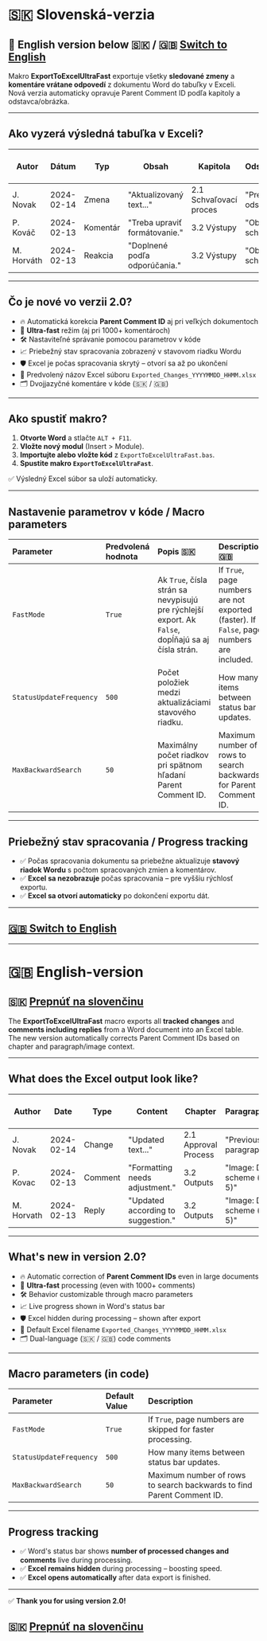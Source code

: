 # **🇸🇰 Slovenská-verzia**

## 🏴 English version below 🇸🇰 / 🇬🇧 **[Switch to English](#english-version)**

Makro **ExportToExcelUltraFast** exportuje všetky **sledované zmeny** a **komentáre vrátane odpovedí** z dokumentu Word do tabuľky v Exceli.  
Nová verzia automaticky opravuje Parent Comment ID podľa kapitoly a odstavca/obrázka.

---

## **Ako vyzerá výsledná tabuľka v Exceli?**

| **Autor**  | **Dátum**  | **Typ**    | **Obsah**                  | **Kapitola**                     | **Odstavec/Obrázok**     | **Strana** | **Comment ID** | **Parent Comment ID** |
|------------|------------|------------|-----------------------------|----------------------------------|--------------------------|------------|----------------|------------------------|
| J. Novak   | 2024-02-14 | Zmena      | "Aktualizovaný text..."     | 2.1 Schvaľovací proces           | "Predošlý text v odstavci..." | 5 |   |   |
| P. Kováč   | 2024-02-13 | Komentár   | "Treba upraviť formátovanie." | 3.2 Výstupy                    | "Obrázok: Diagram schémy (strana 5)" | 8 | 5 |   |
| M. Horváth | 2024-02-13 | Reakcia    | "Doplnené podľa odporúčania." | 3.2 Výstupy                   | "Obrázok: Diagram schémy (strana 5)" | 8 | 6 | 5 |

---

## **Čo je nové vo verzii 2.0?**

- 🔥 Automatická korekcia **Parent Comment ID** aj pri veľkých dokumentoch
- 🚀 **Ultra-fast** režim (aj pri 1000+ komentároch)
- 🛠 Nastaviteľné správanie pomocou parametrov v kóde
- 📈 Priebežný stav spracovania zobrazený v stavovom riadku Wordu
- 🛡 Excel je počas spracovania skrytý – otvorí sa až po ukončení
- 💾 Predvolený názov Excel súboru `Exported_Changes_YYYYMMDD_HHMM.xlsx`
- 🗂 Dvojjazyčné komentáre v kóde (🇸🇰 / 🇬🇧)

---

## **Ako spustiť makro?**

1. **Otvorte Word** a stlačte `ALT + F11`.
2. **Vložte nový modul** (Insert > Module).
3. **Importujte alebo vložte kód** z `ExportToExcelUltraFast.bas`.
4. **Spustite makro `ExportToExcelUltraFast`**.

✅ Výsledný Excel súbor sa uloží automaticky.

---

## **Nastavenie parametrov v kóde / Macro parameters**

| Parameter | Predvolená hodnota | Popis 🇸🇰 | Description 🇬🇧 |
|:----------|:--------------------|:---------|:---------------|
| `FastMode` | `True` | Ak `True`, čísla strán sa nevypisujú pre rýchlejší export. Ak `False`, dopĺňajú sa aj čísla strán. | If `True`, page numbers are not exported (faster). If `False`, page numbers are included. |
| `StatusUpdateFrequency` | `500` | Počet položiek medzi aktualizáciami stavového riadku. | How many items between status bar updates. |
| `MaxBackwardSearch` | `50` | Maximálny počet riadkov pri spätnom hľadaní Parent Comment ID. | Maximum number of rows to search backwards for Parent Comment ID. |

---

## **Priebežný stav spracovania / Progress tracking**

- ✅ Počas spracovania dokumentu sa priebežne aktualizuje **stavový riadok Wordu** s počtom spracovaných zmien a komentárov.
- ✅ **Excel sa nezobrazuje** počas spracovania – pre vyššiu rýchlosť exportu.
- ✅ **Excel sa otvorí automaticky** po dokončení exportu dát.

---

## **[🇬🇧 Switch to English](#english-version)**

---

# **🇬🇧 English-version**

## 🇸🇰 **[Prepnúť na slovenčinu](#Slovenská-verzia)**

The **ExportToExcelUltraFast** macro exports all **tracked changes** and **comments including replies** from a Word document into an Excel table.  
The new version automatically corrects Parent Comment IDs based on chapter and paragraph/image context.

---

## **What does the Excel output look like?**

| **Author** | **Date**    | **Type**  | **Content**                | **Chapter**                   | **Paragraph/Image**        | **Page** | **Comment ID** | **Parent Comment ID** |
|------------|-------------|-----------|-----------------------------|--------------------------------|-----------------------------|----------|----------------|------------------------|
| J. Novak   | 2024-02-14  | Change    | "Updated text..."           | 2.1 Approval Process           | "Previous paragraph text..." | 5        |                |                        |
| P. Kovac   | 2024-02-13  | Comment   | "Formatting needs adjustment." | 3.2 Outputs                  | "Image: Diagram scheme (page 5)" | 8    | 5              |                        |
| M. Horvath | 2024-02-13  | Reply     | "Updated according to suggestion." | 3.2 Outputs             | "Image: Diagram scheme (page 5)" | 8    | 6              | 5                      |

---

## **What's new in version 2.0?**

- 🔥 Automatic correction of **Parent Comment IDs** even in large documents
- 🚀 **Ultra-fast** processing (even with 1000+ comments)
- 🛠 Behavior customizable through macro parameters
- 📈 Live progress shown in Word's status bar
- 🛡 Excel hidden during processing – shown after export
- 💾 Default Excel filename `Exported_Changes_YYYYMMDD_HHMM.xlsx`
- 🗂 Dual-language (🇸🇰 / 🇬🇧) code comments

---

## **Macro parameters (in code)**

| Parameter | Default Value | Description |
|:----------|:---------------|:------------|
| `FastMode` | `True` | If `True`, page numbers are skipped for faster processing. |
| `StatusUpdateFrequency` | `500` | How many items between status bar updates. |
| `MaxBackwardSearch` | `50` | Maximum number of rows to search backwards to find Parent Comment ID. |

---

## **Progress tracking**

- ✅ Word's status bar shows **number of processed changes and comments** live during processing.
- ✅ **Excel remains hidden** during processing – boosting speed.
- ✅ **Excel opens automatically** after data export is finished.

---

✅ **Thank you for using version 2.0!**

## 🇸🇰 **[Prepnúť na slovenčinu](#Slovenská-verzia)**

